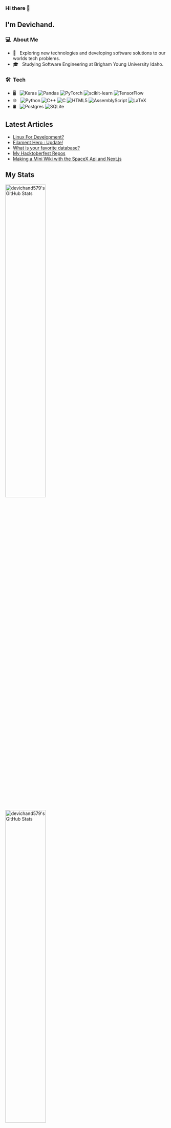 ### Hi there 👋

## I'm Devichand.

### 💻 &nbsp;About Me 

- 🤔 &nbsp; Exploring new technologies and developing software solutions to our worlds tech problems.
- 🎓 &nbsp; Studying Software Engineering at Brigham Young University Idaho.


### 🛠 &nbsp;Tech 

- 🖥️ &nbsp;
  ![Keras](https://img.shields.io/badge/Keras-%23D00000.svg?style=for-the-badge&logo=Keras&logoColor=white)
  ![Pandas](https://img.shields.io/badge/pandas-%23150458.svg?style=for-the-badge&logo=pandas&logoColor=white)
  ![PyTorch](https://img.shields.io/badge/PyTorch-%23EE4C2C.svg?style=for-the-badge&logo=PyTorch&logoColor=white)
  ![scikit-learn](https://img.shields.io/badge/scikit--learn-%23F7931E.svg?style=for-the-badge&logo=scikit-learn&logoColor=white)
  ![TensorFlow](https://img.shields.io/badge/TensorFlow-%23FF6F00.svg?style=for-the-badge&logo=TensorFlow&logoColor=white)
- 🌐 &nbsp;
  ![Python](https://img.shields.io/badge/python-3670A0?style=for-the-badge&logo=python&logoColor=ffdd54)
  ![C++](https://img.shields.io/badge/c++-%2300599C.svg?style=for-the-badge&logo=c%2B%2B&logoColor=white)
  ![C](https://img.shields.io/badge/c-%2300599C.svg?style=for-the-badge&logo=c&logoColor=white)
  ![HTML5](https://img.shields.io/badge/html5-%23E34F26.svg?style=for-the-badge&logo=html5&logoColor=white)
  ![AssemblyScript](https://img.shields.io/badge/assembly%20script-%23000000.svg?style=for-the-badge&logo=assemblyscript&logoColor=white)
  ![LaTeX](https://img.shields.io/badge/latex-%23008080.svg?style=for-the-badge&logo=latex&logoColor=white) 
- 🛢 &nbsp;
  ![Postgres](https://img.shields.io/badge/postgres-%23316192.svg?style=for-the-badge&logo=postgresql&logoColor=white)
  ![SQLite](https://img.shields.io/badge/sqlite-%2307405e.svg?style=for-the-badge&logo=sqlite&logoColor=white)


## Latest Articles
<!-- BLOG-POST-LIST:START -->
- [Linux For Development?](https://dev.to/cdthomp1/linux-for-development-1dnp)
- [Filament Hero : Update!](https://dev.to/cdthomp1/filament-hero-update-1fg3)
- [What is your favorite database?](https://dev.to/cdthomp1/what-is-your-favorite-database-55om)
- [My Hacktoberfest Repos](https://dev.to/cdthomp1/my-hacktoberfest-repos-2121)
- [Making a Mini Wiki with the SpaceX Api and Next.js](https://dev.to/cdthomp1/making-a-mini-wiki-with-the-spacex-api-and-next-js-21p6)
<!-- BLOG-POST-LIST:END -->

## My Stats
<p>
<a href="https://github.com/devichand579">
  <img width="50%"src="https://github-readme-stats.vercel.app/api?username=devichand579&theme=radical&show_icons=true&hide_border=true&count_private=true" alt="devichand579's GitHub Stats">
  <img width="50%" src="https://github-readme-streak-stats.herokuapp.com/?user=devichand579&theme=radical&hide_border=true" alt="devichand579's GitHub Stats" />
</a>
</p>


##  🤝🏻 &nbsp;Connect with Me

<a href="https://www.linkedin.com/in/devichand" target="_blank"><img src="https://img.shields.io/badge/LinkedIn-%230077B5.svg?&style=flat-square&logo=linkedin&logoColor=white" alt="LinkedIn" style="height: 20px;"></a>
<a href="mailto:devichand579@gmail.com" target="_blank"><img src="https://img.shields.io/badge/Gmail-D14836?style=for-the-badge&logo=gmail&logoColor=white" alt="Gmail" style="height: 20px;"></a>


<!--

